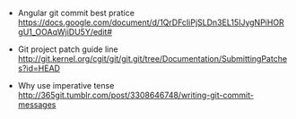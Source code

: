 * Angular git commit best pratice    
https://docs.google.com/document/d/1QrDFcIiPjSLDn3EL15IJygNPiHORgU1_OOAqWjiDU5Y/edit#

* Git project patch guide line http://git.kernel.org/cgit/git/git.git/tree/Documentation/SubmittingPatches?id=HEAD

* Why use imperative tense   
http://365git.tumblr.com/post/3308646748/writing-git-commit-messages
